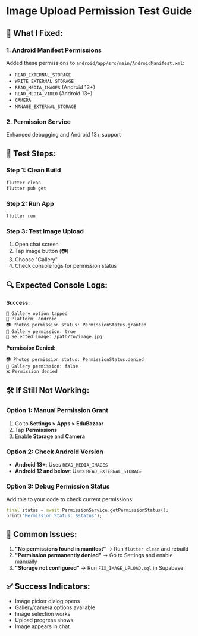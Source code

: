 # Image Upload Permission Test Guide

## 🔧 What I Fixed:

### 1. Android Manifest Permissions
Added these permissions to `android/app/src/main/AndroidManifest.xml`:
- `READ_EXTERNAL_STORAGE`
- `WRITE_EXTERNAL_STORAGE` 
- `READ_MEDIA_IMAGES` (Android 13+)
- `READ_MEDIA_VIDEO` (Android 13+)
- `CAMERA`
- `MANAGE_EXTERNAL_STORAGE`

### 2. Permission Service
Enhanced debugging and Android 13+ support

## 📱 Test Steps:

### Step 1: Clean Build
```bash
flutter clean
flutter pub get
```

### Step 2: Run App
```bash
flutter run
```

### Step 3: Test Image Upload
1. Open chat screen
2. Tap image button (📷)
3. Choose "Gallery"
4. Check console logs for permission status

## 🔍 Expected Console Logs:

**Success:**
```
📱 Gallery option tapped
📱 Platform: android
📷 Photos permission status: PermissionStatus.granted
🔐 Gallery permission: true
📸 Selected image: /path/to/image.jpg
```

**Permission Denied:**
```
📷 Photos permission status: PermissionStatus.denied
🔐 Gallery permission: false
❌ Permission denied
```

## 🛠️ If Still Not Working:

### Option 1: Manual Permission Grant
1. Go to **Settings > Apps > EduBazaar**
2. Tap **Permissions**
3. Enable **Storage** and **Camera**

### Option 2: Check Android Version
- **Android 13+**: Uses `READ_MEDIA_IMAGES`
- **Android 12 and below**: Uses `READ_EXTERNAL_STORAGE`

### Option 3: Debug Permission Status
Add this to your code to check current permissions:
```dart
final status = await PermissionService.getPermissionStatus();
print('Permission Status: $status');
```

## 🚨 Common Issues:

1. **"No permissions found in manifest"** → Run `flutter clean` and rebuild
2. **"Permission permanently denied"** → Go to Settings and enable manually
3. **"Storage not configured"** → Run `FIX_IMAGE_UPLOAD.sql` in Supabase

## ✅ Success Indicators:
- Image picker dialog opens
- Gallery/camera options available
- Image selection works
- Upload progress shows
- Image appears in chat 
